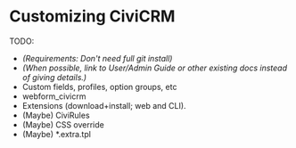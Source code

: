 Customizing CiviCRM
===================

TODO:

-   *(Requirements: Don't need full git install)*
-   *(When possible, link to User/Admin Guide or other existing docs instead
    of giving details.)*
-   Custom fields, profiles, option groups, etc
-   webform_civicrm
-   Extensions (download+install; web and CLI).
-   (Maybe) CiviRules
-   (Maybe) CSS override
-   (Maybe) *.extra.tpl
